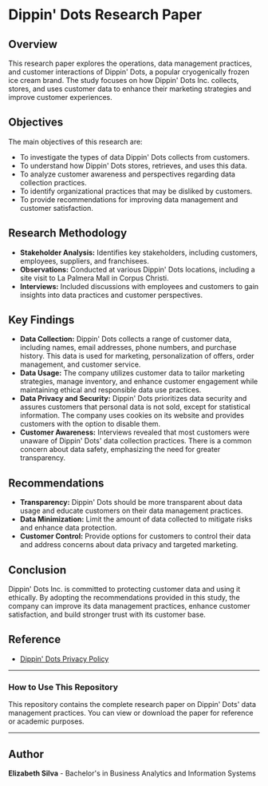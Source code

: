 # Dippin' Dots Research Paper

## Overview
This research paper explores the operations, data management practices, and customer interactions of Dippin' Dots, a popular cryogenically frozen ice cream brand. The study focuses on how Dippin' Dots Inc. collects, stores, and uses customer data to enhance their marketing strategies and improve customer experiences.

## Objectives
The main objectives of this research are:
- To investigate the types of data Dippin' Dots collects from customers.
- To understand how Dippin' Dots stores, retrieves, and uses this data.
- To analyze customer awareness and perspectives regarding data collection practices.
- To identify organizational practices that may be disliked by customers.
- To provide recommendations for improving data management and customer satisfaction.

## Research Methodology
- **Stakeholder Analysis:** Identifies key stakeholders, including customers, employees, suppliers, and franchisees.
- **Observations:** Conducted at various Dippin' Dots locations, including a site visit to La Palmera Mall in Corpus Christi.
- **Interviews:** Included discussions with employees and customers to gain insights into data practices and customer perspectives.

## Key Findings
- **Data Collection:** Dippin' Dots collects a range of customer data, including names, email addresses, phone numbers, and purchase history. This data is used for marketing, personalization of offers, order management, and customer service.
- **Data Usage:** The company utilizes customer data to tailor marketing strategies, manage inventory, and enhance customer engagement while maintaining ethical and responsible data use practices.
- **Data Privacy and Security:** Dippin' Dots prioritizes data security and assures customers that personal data is not sold, except for statistical information. The company uses cookies on its website and provides customers with the option to disable them.
- **Customer Awareness:** Interviews revealed that most customers were unaware of Dippin' Dots' data collection practices. There is a common concern about data safety, emphasizing the need for greater transparency.

## Recommendations
- **Transparency:** Dippin' Dots should be more transparent about data usage and educate customers on their data management practices.
- **Data Minimization:** Limit the amount of data collected to mitigate risks and enhance data protection.
- **Customer Control:** Provide options for customers to control their data and address concerns about data privacy and targeted marketing.

## Conclusion
Dippin' Dots Inc. is committed to protecting customer data and using it ethically. By adopting the recommendations provided in this study, the company can improve its data management practices, enhance customer satisfaction, and build stronger trust with its customer base.

## Reference
- [Dippin' Dots Privacy Policy](https://www.dippindots.com/)

---

### How to Use This Repository
This repository contains the complete research paper on Dippin' Dots' data management practices. You can view or download the paper for reference or academic purposes.

---

## Author
**Elizabeth Silva** - Bachelor's in Business Analytics and Information Systems
